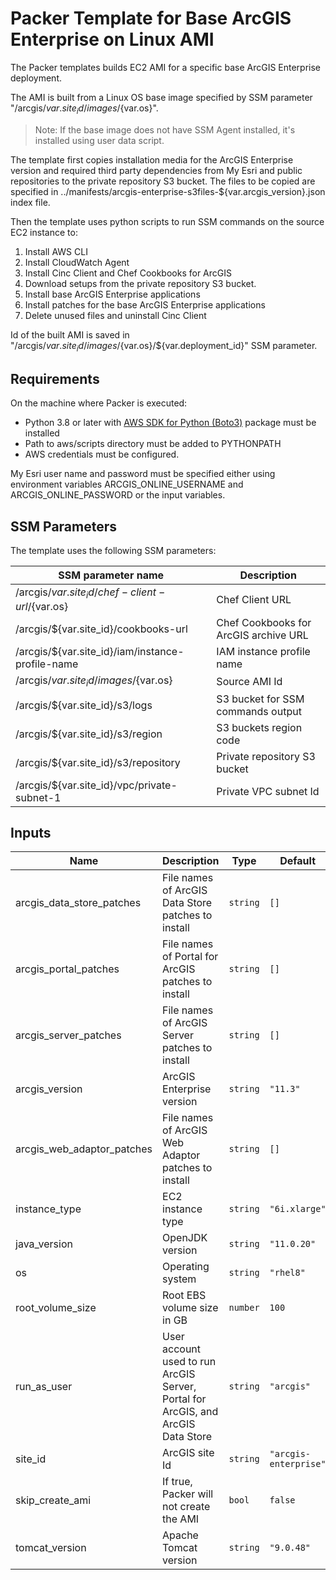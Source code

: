 # Packer Template for Base ArcGIS Enterprise on Linux AMI

The Packer templates builds EC2 AMI for a specific base ArcGIS Enterprise deployment.

The AMI is built from a Linux OS base image specified by SSM parameter "/arcgis/${var.site_id}/images/${var.os}".

> Note: If the base image does not have SSM Agent installed, it's installed using user data script.

The template first copies installation media for the ArcGIS Enterprise version and required third party dependencies from My Esri and public repositories to the private repository S3 bucket. The files to be copied are  specified in ../manifests/arcgis-enterprise-s3files-${var.arcgis_version}.json index file.

Then the template uses python scripts to run SSM commands on the source EC2 instance to:

1. Install AWS CLI
2. Install CloudWatch Agent
3. Install Cinc Client and Chef Cookbooks for ArcGIS
4. Download setups from the private repository S3 bucket.
5. Install base ArcGIS Enterprise applications
6. Install patches for the base ArcGIS Enterprise applications
7. Delete unused files and uninstall Cinc Client

Id of the built AMI is saved in "/arcgis/${var.site_id}/images/${var.os}/${var.deployment_id}" SSM parameter.

## Requirements

On the machine where Packer is executed:

* Python 3.8 or later with [AWS SDK for Python (Boto3)](https://aws.amazon.com/sdk-for-python/) package must be installed
* Path to aws/scripts directory must be added to PYTHONPATH
* AWS credentials must be configured.

My Esri user name and password must be specified either using environment variables ARCGIS_ONLINE_USERNAME and ARCGIS_ONLINE_PASSWORD or the input variables.

## SSM Parameters

The template uses the following SSM parameters:

| SSM parameter name | Description |
|--------------------|-------------|
| /arcgis/${var.site_id}/chef-client-url/${var.os} | Chef Client URL |
| /arcgis/${var.site_id}/cookbooks-url | Chef Cookbooks for ArcGIS archive URL |
| /arcgis/${var.site_id}/iam/instance-profile-name | IAM instance profile name|
| /arcgis/${var.site_id}/images/${var.os} | Source AMI Id|
| /arcgis/${var.site_id}/s3/logs | S3 bucket for SSM commands output |
| /arcgis/${var.site_id}/s3/region | S3 buckets region code |
| /arcgis/${var.site_id}/s3/repository | Private repository S3 bucket |
| /arcgis/${var.site_id}/vpc/private-subnet-1 | Private VPC subnet Id|

## Inputs

| Name | Description | Type | Default | Required |
|------|-------------|------|---------|:--------:|
| arcgis_data_store_patches |File names of ArcGIS Data Store patches to install | `string` | `[]` | no |
| arcgis_portal_patches | File names of Portal for ArcGIS patches to install | `string` | `[]` | no |
| arcgis_server_patches | File names of ArcGIS Server patches to install | `string` | `[]` | no |
| arcgis_version | ArcGIS Enterprise version | `string` | `"11.3"` | no |
| arcgis_web_adaptor_patches | File names of ArcGIS Web Adaptor patches to install | `string` | `[]` | no |
| instance_type | EC2 instance type | `string` | `"6i.xlarge"` | no |
| java_version | OpenJDK version | `string` | `"11.0.20"` | no |
| os | Operating system | `string` | `"rhel8"` | no |
| root_volume_size | Root EBS volume size in GB | `number` | `100` | no |
| run_as_user | User account used to run ArcGIS Server, Portal for ArcGIS, and ArcGIS Data Store | `string` | `"arcgis"` | no |
| site_id | ArcGIS site Id | `string` | `"arcgis-enterprise"` | no |
| skip_create_ami | If true, Packer will not create the AMI | `bool` | `false` | no |
| tomcat_version | Apache Tomcat version | `string` | `"9.0.48"` | no |
